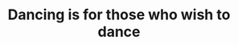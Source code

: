 ---
pid: ch1065
title: Dancing is for those who wish to dance
location_transcription: The SE brickwork of City Hall
coordinates: "[-75.163551337681, 39.951881304039]"
zipcode: '19129'
gen_neighborhood: Northwest Philadelphia
neighborhood: East Falls
outside_phl: 
age: '25'
age_range: 20-29
instagram: 
image_file_name: ch_1065.jpg
proposal_transcription: |-
  A statue of a mother and child dancing together. the mother carries the child, and when music is played the statues spin and move on a tack.
  The statues are made cler, like glass, and from the inside images of different mothers and children are projected onto the surface.
topic: Music,Women,Youth
topic_summary: 0, 0, 0
type: Sculpture Statue
keywords_other: children, mothers, parents, dance, family
credit: 
image_labels: 
twitter: 
facebook: 
permalink: "/monuments/ch1065/"
layout: item-page
---